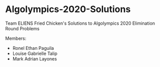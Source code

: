 # Algolympics-2020-Solutions
Team ELIENS Fried Chicken's Solutions to Algolympics 2020 Elimination Round Problems

Members:
 - Ronel Ethan Paguila
 - Louise Gabrielle Talip
 - Mark Adrian Layones
